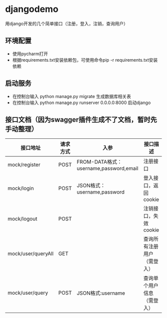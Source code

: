 # djangodemo
用django开发的几个简单接口（注册，登入，注销，查询用户）

## 环境配置
- 使用pycharm打开
- 根据requirements.txt安装依赖包，可使用命令pip -r requirements.txt安装依赖

## 启动服务
- 在控制台输入  python manage.py migrate 生成数据库相关表
- 在控制台输入  python manage.py runserver 0.0.0.0:8000  启动django

## 接口文档（因为swagger插件生成不了文档，暂时先手动整理）

接口地址 | 请求方式 | 入参 |  接口描述  
-|-|-|-
mock/register | POST | FROM-DATA格式：username,password,email | 注册接口 |
mock/login | POST | JSON格式：username,password | 登入接口，返回cookie |
mock/logout | POST |  | 注销接口，失效cookie |
mock/user/queryAll | GET |  | 查询所有注册用户（需登入） |
mock/user/query | POST | JSON格式:username | 查询单个用户信息（需登入） |
